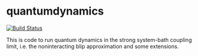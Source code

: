 # quantumdynamics

[![Build Status](https://github.com/ajstaat/quantumdynamics.jl/actions/workflows/CI.yml/badge.svg?branch=main)](https://github.com/ajstaat/quantumdynamics.jl/actions/workflows/CI.yml?query=branch%3Amain)

This is code to run quantum dynamics in the strong system-bath coupling limit, i.e. the noninteracting blip approximation and some extensions.

